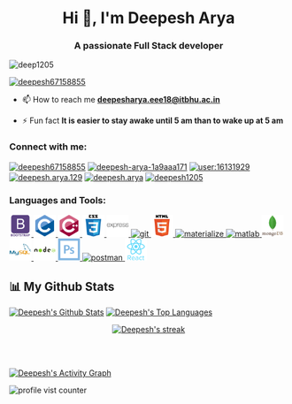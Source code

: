 <h1 align="center">Hi 👋, I'm Deepesh Arya</h1>
<h3 align="center">A passionate Full Stack developer</h3>

<p align="left"> <img src="https://komarev.com/ghpvc/?username=deep1205&label=Profile%20views&color=0e75b6&style=flat" alt="deep1205" /> </p>

<p align="left"> <a href="https://twitter.com/deepesh67158855" target="blank"><img src="https://img.shields.io/twitter/follow/deepesh67158855?logo=twitter&style=for-the-badge" alt="deepesh67158855" /></a> </p>


- 📫 How to reach me **deepesharya.eee18@itbhu.ac.in**

- ⚡ Fun fact **It is easier to stay awake until 5 am than to wake up at 5 am**

<h3 align="left">Connect with me:</h3>
<p align="left">
<a href="https://twitter.com/deepesh67158855" target="blank"><img align="center" src="https://raw.githubusercontent.com/rahuldkjain/github-profile-readme-generator/master/src/images/icons/Social/twitter.svg" alt="deepesh67158855" height="30" width="40" /></a>
<a href="https://linkedin.com/in/deepesh-arya-1a9aaa171" target="blank"><img align="center" src="https://raw.githubusercontent.com/rahuldkjain/github-profile-readme-generator/master/src/images/icons/Social/linked-in-alt.svg" alt="deepesh-arya-1a9aaa171" height="30" width="40" /></a>
<a href="https://stackoverflow.com/users/user:16131929" target="blank"><img align="center" src="https://raw.githubusercontent.com/rahuldkjain/github-profile-readme-generator/master/src/images/icons/Social/stack-overflow.svg" alt="user:16131929" height="30" width="40" /></a>
<a href="https://fb.com/deepesh.arya.129" target="blank"><img align="center" src="https://raw.githubusercontent.com/rahuldkjain/github-profile-readme-generator/master/src/images/icons/Social/facebook.svg" alt="deepesh.arya.129" height="30" width="40" /></a>
<a href="https://instagram.com/deepesh.arya" target="blank"><img align="center" src="https://raw.githubusercontent.com/rahuldkjain/github-profile-readme-generator/master/src/images/icons/Social/instagram.svg" alt="deepesh.arya" height="30" width="40" /></a>
<a href="https://www.codechef.com/users/deepesh1205" target="blank"><img align="center" src="https://cdn.jsdelivr.net/npm/simple-icons@3.1.0/icons/codechef.svg" alt="deepesh1205" height="30" width="40" /></a>
</p>

<h3 align="left">Languages and Tools:</h3>
<p align="left"> <a href="https://getbootstrap.com" target="_blank"> <img src="https://raw.githubusercontent.com/devicons/devicon/master/icons/bootstrap/bootstrap-plain-wordmark.svg" alt="bootstrap" width="40" height="40"/> </a> <a href="https://www.cprogramming.com/" target="_blank"> <img src="https://raw.githubusercontent.com/devicons/devicon/master/icons/c/c-original.svg" alt="c" width="40" height="40"/> </a> <a href="https://www.w3schools.com/cpp/" target="_blank"> <img src="https://raw.githubusercontent.com/devicons/devicon/master/icons/cplusplus/cplusplus-original.svg" alt="cplusplus" width="40" height="40"/> </a> <a href="https://www.w3schools.com/css/" target="_blank"> <img src="https://raw.githubusercontent.com/devicons/devicon/master/icons/css3/css3-original-wordmark.svg" alt="css3" width="40" height="40"/> </a> <a href="https://expressjs.com" target="_blank"> <img src="https://raw.githubusercontent.com/devicons/devicon/master/icons/express/express-original-wordmark.svg" alt="express" width="40" height="40"/> </a> <a href="https://git-scm.com/" target="_blank"> <img src="https://www.vectorlogo.zone/logos/git-scm/git-scm-icon.svg" alt="git" width="40" height="40"/> </a> <a href="https://www.w3.org/html/" target="_blank"> <img src="https://raw.githubusercontent.com/devicons/devicon/master/icons/html5/html5-original-wordmark.svg" alt="html5" width="40" height="40"/> </a> <a href="https://materializecss.com/" target="_blank"> <img src="https://raw.githubusercontent.com/prplx/svg-logos/5585531d45d294869c4eaab4d7cf2e9c167710a9/svg/materialize.svg" alt="materialize" width="40" height="40"/> </a> <a href="https://www.mathworks.com/" target="_blank"> <img src="https://upload.wikimedia.org/wikipedia/commons/2/21/Matlab_Logo.png" alt="matlab" width="40" height="40"/> </a> <a href="https://www.mongodb.com/" target="_blank"> <img src="https://raw.githubusercontent.com/devicons/devicon/master/icons/mongodb/mongodb-original-wordmark.svg" alt="mongodb" width="40" height="40"/> </a> <a href="https://www.mysql.com/" target="_blank"> <img src="https://raw.githubusercontent.com/devicons/devicon/master/icons/mysql/mysql-original-wordmark.svg" alt="mysql" width="40" height="40"/> </a> <a href="https://nodejs.org" target="_blank"> <img src="https://raw.githubusercontent.com/devicons/devicon/master/icons/nodejs/nodejs-original-wordmark.svg" alt="nodejs" width="40" height="40"/> </a> <a href="https://www.photoshop.com/en" target="_blank"> <img src="https://raw.githubusercontent.com/devicons/devicon/master/icons/photoshop/photoshop-line.svg" alt="photoshop" width="40" height="40"/> </a> <a href="https://postman.com" target="_blank"> <img src="https://www.vectorlogo.zone/logos/getpostman/getpostman-icon.svg" alt="postman" width="40" height="40"/> </a> <a href="https://reactjs.org/" target="_blank"> <img src="https://raw.githubusercontent.com/devicons/devicon/master/icons/react/react-original-wordmark.svg" alt="react" width="40" height="40"/> </a> </p>


  ## 📊 My Github Stats
<p>
    <a href="https://github.com/deep1205/github-readme-stats"><img alt="Deepesh's Github Stats" src="https://github-readme-stats.vercel.app/api?username=deep1205&show_icons=true&count_private=true&theme=react&hide_border=true&bg_color=0D1117" /></a>
  <a href="https://github.com/deep1205/github-readme-stats"><img alt="Deepesh's Top Languages" src="https://github-readme-stats.vercel.app/api/top-langs/?username=deep1205&langs_count=8&count_private=true&layout=compact&theme=react&hide_border=true&bg_color=0D1117" /></a>
  <br/>
  <p align="center">
    <a href="https://github.com/farheen21/github-readme-streak-stats">
        <img title="🔥 Get streak stats for your profile at git.io/streak-stats" alt="Deepesh's streak" src="https://github-readme-streak-stats.herokuapp.com/?user=deep1205&theme=black-ice&hide_border=true&stroke=0000&background=060A0CD0"/>
    </a>
</p>
</p>
<br/>
<br/>

<a href="https://github.com/deep1205/github-readme-activity-graph"><img alt="Deepesh's Activity Graph" src="https://activity-graph.herokuapp.com/graph?username=deep1205&bg_color=0D1117&color=5BCDEC&line=5BCDEC&point=FFFFFF&hide_border=true" /></a>

<p align="left"> <img src="https://komarev.com/ghpvc/?username=deep1205" alt="profile vist counter" /> </p>  
<a href="https://github.com/deep1205">



